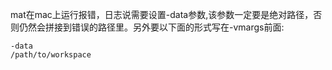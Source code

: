 mat在mac上运行报错，日志说需要设置-data参数,该参数一定要是绝对路径，否则仍然会拼接到错误的路径里。另外要以下面的形式写在-vmargs前面:
```
-data
/path/to/workspace
```
